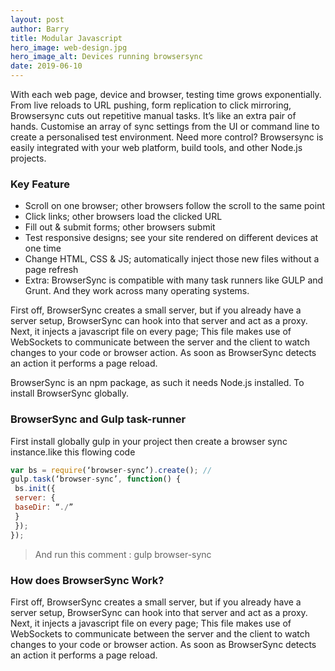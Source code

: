 ```yaml
---
layout: post
author: Barry
title: Modular Javascript
hero_image: web-design.jpg
hero_image_alt: Devices running browsersync
date: 2019-06-10
---
```


With each web page, device and browser, testing time grows exponentially. From live reloads to URL pushing, form replication to click mirroring, Browsersync cuts out repetitive manual tasks. It’s like an extra pair of hands. Customise an array of sync settings from the UI or command line to create a personalised test environment. Need more control? Browsersync is easily integrated with your web platform, build tools, and other Node.js projects.
<!--more-->

### Key Feature

* Scroll on one browser; other browsers follow the scroll to the same point
* Click links; other browsers load the clicked URL
* Fill out & submit forms; other browsers submit
* Test responsive designs; see your site rendered on different devices at one time
* Change HTML, CSS & JS; automatically inject those new files without a page refresh
* Extra: BrowserSync is compatible with many task runners like GULP and Grunt. And they work across many operating systems.

First off, BrowserSync creates a small server, but if you already have a server setup, BrowserSync can hook into that server and act as a proxy. Next, it injects a javascript file on every page; This file makes use of WebSockets to communicate between the server and the client to watch changes to your code or browser action. As soon as BrowserSync detects an action it performs a page reload.

BrowserSync is an npm package, as such it needs Node.js installed. To install BrowserSync globally.

### BrowserSync and Gulp task-runner

First install globally gulp in your project then create a browser sync instance.like this flowing code

```javascript
var bs = require(‘browser-sync’).create(); //
gulp.task(‘browser-sync’, function() {
 bs.init({
 server: {
 baseDir: “./”
 }
 });
});
```
> And run this comment : gulp browser-sync

### How does BrowserSync Work?

First off, BrowserSync creates a small server, but if you already have a server setup, BrowserSync can hook into that server and act as a proxy. Next, it injects a javascript file on every page; This file makes use of WebSockets to communicate between the server and the client to watch changes to your code or browser action. As soon as BrowserSync detects an action it performs a page reload.





